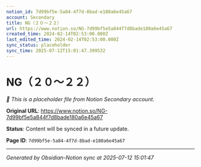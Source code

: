 ```yaml
---
notion_id: 7d99bf5e-5a84-4f7d-8bad-e180a6e45a67
account: Secondary
title: NG（２０〜２２）
url: https://www.notion.so/NG-7d99bf5e5a844f7d8bade180a6e45a67
created_time: 2024-02-14T02:53:00.000Z
last_edited_time: 2024-02-14T02:53:00.000Z
sync_status: placeholder
sync_time: 2025-07-12T15:01:47.399532
---
```


# NG（２０〜２２）

*🔄 This is a placeholder file from Notion Secondary account.*

**Original URL**: https://www.notion.so/NG-7d99bf5e5a844f7d8bade180a6e45a67

**Status**: Content will be synced in a future update.

**Page ID**: `7d99bf5e-5a84-4f7d-8bad-e180a6e45a67`

---

*Generated by Obsidian-Notion sync at 2025-07-12 15:01:47*
